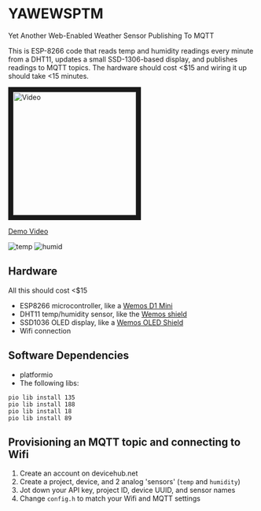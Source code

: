 # YAWEWSPTM

Yet Another Web-Enabled Weather Sensor Publishing To MQTT

This is ESP-8266 code that reads temp and humidity readings every minute from a DHT11, updates a small SSD-1306-based display, and publishes readings to MQTT topics. The hardware should cost <$15 and wiring it up should take <15 minutes.

<a href="https://www.youtube.com/embed/H_7alrjquLI" target="_blank"><img src="http://i.imgur.com/WvYhmjtl.jpeg" 
alt="Video" height="250" border="10" /><p>Demo Video</a>


![temp](http://i.imgur.com/yK4GflIl.png)
![humid](http://i.imgur.com/gZP5Fbcl.png)

## Hardware
All this should cost <$15
* ESP8266 microcontroller, like a [Wemos D1 Mini](https://www.aliexpress.com/store/product/WEMOS-D1-mini-Pro-16M-bytes-external-antenna-connector-ESP8266-WIFI-Internet-of-Things-development-board/1331105_32724692514.html)
* DHT11 temp/humidity sensor, like the [Wemos shield](https://www.wemos.cc/product/dht-shield.html)
* SSD1036 OLED display, like a [Wemos OLED Shield](https://www.wemos.cc/product/oled-shield.html)
* Wifi connection

## Software Dependencies
* platformio
* The following libs:
```
pio lib install 135
pio lib install 188
pio lib install 18
pio lib install 89
```

## Provisioning an MQTT topic and connecting to Wifi
1. Create an account on devicehub.net
1. Create a project, device, and 2 analog 'sensors' (```temp``` and ```humidity```)
1. Jot down your API key, project ID, device UUID, and sensor names
1. Change ```config.h``` to match your Wifi and MQTT settings
